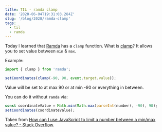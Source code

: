 ```yaml
---
title: TIL - ramda clamp
date: '2020-06-04T19:31:03.284Z'
slug: '/blog/2020/ramda-clamp'
tags:
  - til
  - ramda
---
```


Today I learned that [Ramda](https://ramdajs.com/) has a `clamp` function.
What is [clamp](https://ramdajs.com/docs/#clamp)? It allows you to set value between `min` & `max`.

Example:

```ts
import { clamp } from 'ramda';

setCoordinates(clamp(-90, 90, event.target.value));
```

Value will be set to at max 90 or at min -90 or everything in between.

You can do it without `ramda` via:

```ts
const coordinateValue = Math.min(Math.max(parseInt(number), -90), 90);
setCoordinates(coordinateValue);
```

Taken from [How can I use JavaScript to limit a number between a min/max value? - Stack Overflow](https://stackoverflow.com/questions/5842747/how-can-i-use-javascript-to-limit-a-number-between-a-min-max-value).
